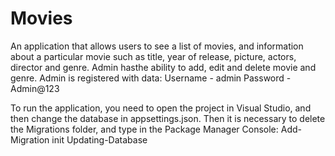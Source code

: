 # Movies
An application that allows users to see a list of movies, and information about a particular movie such as title, year of release, picture, actors, director and genre. Admin hasthe ability to add, edit and delete movie and genre.                                                                                                        Admin is registered with data:                                                                                                                                            Username - admin                                                                                                                                                     Password - Admin@123

To run the application, you need to open the project in Visual Studio, and then change the database in appsettings.json.
Then it is necessary to delete the Migrations folder, and type in the Package Manager Console:                                                                         Add-Migration init                                                                                                                                               Updating-Database
